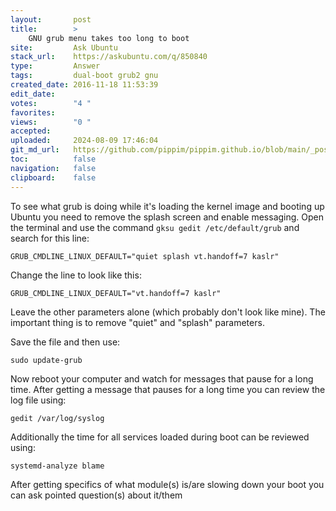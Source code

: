 ```yaml
---
layout:       post
title:        >
    GNU grub menu takes too long to boot
site:         Ask Ubuntu
stack_url:    https://askubuntu.com/q/850840
type:         Answer
tags:         dual-boot grub2 gnu
created_date: 2016-11-18 11:53:39
edit_date:    
votes:        "4 "
favorites:    
views:        "0 "
accepted:     
uploaded:     2024-08-09 17:46:04
git_md_url:   https://github.com/pippim/pippim.github.io/blob/main/_posts/2016/2016-11-18-GNU-grub-menu-takes-too-long-to-boot.md
toc:          false
navigation:   false
clipboard:    false
---
```


To see what grub is doing while it's loading the kernel image and booting up Ubuntu you need to remove the splash screen and enable messaging. Open the terminal and use the command `gksu gedit /etc/default/grub` and search for this line:

``` 
GRUB_CMDLINE_LINUX_DEFAULT="quiet splash vt.handoff=7 kaslr"
```

Change the line to look like this:

``` 
GRUB_CMDLINE_LINUX_DEFAULT="vt.handoff=7 kaslr"
```

Leave the other parameters alone (which probably don't look like mine). The important thing is to remove "quiet" and "splash" parameters.

Save the file and then use:

``` 
sudo update-grub
```

Now reboot your computer and watch for messages that pause for a long time. After getting a message that pauses for a long time you can review the log file using:

``` 
gedit /var/log/syslog
```

Additionally the time for all services loaded during boot can be reviewed using:

``` 
systemd-analyze blame
```

After getting specifics of what module(s) is/are slowing down your boot you can ask pointed question(s) about it/them

